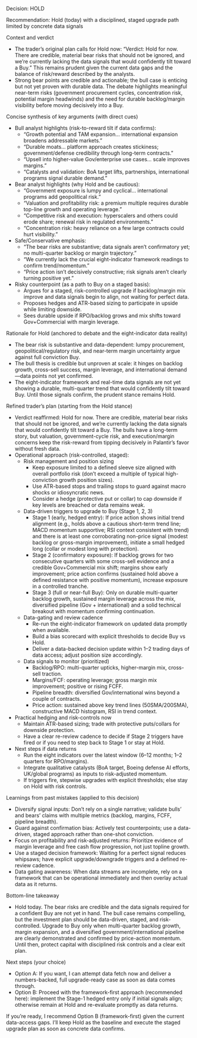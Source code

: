 Decision: HOLD

Recommendation: Hold (today) with a disciplined, staged upgrade path limited by concrete data signals

Context and verdict
- The trader’s original plan calls for Hold now: “Verdict: Hold for now. There are credible, material bear risks that should not be ignored, and we’re currently lacking the data signals that would confidently tilt toward a Buy.” This remains prudent given the current data gaps and the balance of risk/reward described by the analysts.
- Strong bear points are credible and actionable; the bull case is enticing but not yet proven with durable data. The debate highlights meaningful near-term risks (government procurement cycles, concentration risk, potential margin headwinds) and the need for durable backlog/margin visibility before moving decisively into a Buy.

Concise synthesis of key arguments (with direct cues)
- Bull analyst highlights (risk-to-reward tilt if data confirms):
  - “Growth potential and TAM expansion… international expansion broadens addressable markets.”
  - “Durable moats… platform approach creates stickiness; government/defense credibility through long-term contracts.”
  - “Upsell into higher-value Gov/enterprise use cases… scale improves margins.”
  - “Catalysts and validation: BoA target lifts, partnerships, international programs signal durable demand.”
- Bear analyst highlights (why Hold and be cautious):
  - “Government exposure is lumpy and cyclical… international programs add geopolitical risk.”
  - “Valuation and profitability risk: a premium multiple requires durable top-line growth and operating leverage.”
  - “Competitive risk and execution: hyperscalers and others could erode share; renewal risk in regulated environments.”
  - “Concentration risk: heavy reliance on a few large contracts could hurt visibility.”
- Safe/Conservative emphasis:
  - “The bear risks are substantive; data signals aren’t confirmatory yet; no multi-quarter backlog or margin trajectory.”
  - “We currently lack the crucial eight-indicator framework readings to confirm trend/momentum.”
  - “Price action isn’t decisively constructive; risk signals aren’t clearly turning positive yet.”
- Risky counterpoint (as a path to Buy on a staged basis):
  - Argues for a staged, risk-controlled upgrade if backlog/margin mix improve and data signals begin to align, not waiting for perfect data.
  - Proposes hedges and ATR-based sizing to participate in upside while limiting downside.
  - Sees durable upside if RPO/backlog grows and mix shifts toward Gov+Commercial with margin leverage.

Rationale for Hold (anchored to debate and the eight-indicator data reality)
- The bear risk is substantive and data-dependent: lumpy procurement, geopolitical/regulatory risk, and near-term margin uncertainty argue against full conviction Buy.
- The bull thesis is credible but unproven at scale: it hinges on backlog growth, cross-sell success, margin leverage, and international demand—data points not yet confirmed.
- The eight-indicator framework and real-time data signals are not yet showing a durable, multi-quarter trend that would confidently tilt toward Buy. Until those signals confirm, the prudent stance remains Hold.

Refined trader’s plan (starting from the Hold stance)
- Verdict reaffirmed: Hold for now. There are credible, material bear risks that should not be ignored, and we’re currently lacking the data signals that would confidently tilt toward a Buy. The bulls have a long-term story, but valuation, government-cycle risk, and execution/margin concerns keep the risk-reward from tipping decisively in Palantir’s favor without fresh data.
- Operational approach (risk-controlled, staged):
  - Risk management and position sizing
    - Keep exposure limited to a defined sleeve size aligned with overall portfolio risk (don’t exceed a multiple of typical high-conviction growth position sizes).
    - Use ATR-based stops and trailing stops to guard against macro shocks or idiosyncratic news.
    - Consider a hedge (protective put or collar) to cap downside if key levels are breached or data remains weak.
  - Data-driven triggers to upgrade to Buy (Stage 1, 2, 3)
    - Stage 1 (early, hedged entry): If price action shows initial trend alignment (e.g., holds above a cautious short-term trend line; MACD momentum supportive; RSI context consistent with trend) and there is at least one corroborating non-price signal (modest backlog or gross-margin improvement), initiate a small hedged long (collar or modest long with protection).
    - Stage 2 (confirmatory exposure): If backlog grows for two consecutive quarters with some cross-sell evidence and a credible Gov+Commercial mix shift; margins show early improvement; price action confirms (sustained hold above a defined resistance with positive momentum), increase exposure in a controlled tranche.
    - Stage 3 (full or near-full Buy): Only on durable multi-quarter backlog growth, sustained margin leverage across the mix, diversified pipeline (Gov + international) and a solid technical breakout with momentum confirming continuation.
  - Data-gating and review cadence
    - Re-run the eight-indicator framework on updated data promptly when available.
    - Build a bias scorecard with explicit thresholds to decide Buy vs Hold.
    - Deliver a data-backed decision update within 1–2 trading days of data access; adjust position size accordingly.
  - Data signals to monitor (prioritized)
    - Backlog/RPO: multi-quarter upticks, higher-margin mix, cross-sell traction.
    - Margins/FCF: operating leverage; gross margin mix improvement; positive or rising FCFF.
    - Pipeline breadth: diversified Gov/international wins beyond a couple of contracts.
    - Price action: sustained above key trend lines (50SMA/200SMA), constructive MACD histogram, RSI in trend context.
- Practical hedging and risk-controls now
  - Maintain ATR-based sizing; trade with protective puts/collars for downside protection.
  - Have a clear re-review cadence to decide if Stage 2 triggers have fired or if you need to step back to Stage 1 or stay at Hold.
- Next steps if data returns
  - Run the eight indicators over the latest window (6–12 months; 1–2 quarters for RPO/margins).
  - Integrate qualitative catalysts (BoA target, Boeing defense AI efforts, UK/global programs) as inputs to risk-adjusted momentum.
  - If triggers fire, stepwise upgrades with explicit thresholds; else stay on Hold with risk controls.

Learnings from past mistakes (applied to this decision)
- Diversify signal inputs: Don’t rely on a single narrative; validate bulls’ and bears’ claims with multiple metrics (backlog, margins, FCFF, pipeline breadth).
- Guard against confirmation bias: Actively test counterpoints; use a data-driven, staged approach rather than one-shot conviction.
- Focus on profitability and risk-adjusted returns: Prioritize evidence of margin leverage and free cash flow progression, not just topline growth.
- Use a staged decision framework: Waiting for a perfect signal reduces whipsaws; have explicit upgrade/downgrade triggers and a defined re-review cadence.
- Data gating awareness: When data streams are incomplete, rely on a framework that can be operational immediately and then overlay actual data as it returns.

Bottom-line takeaway
- Hold today. The bear risks are credible and the data signals required for a confident Buy are not yet in hand. The bull case remains compelling, but the investment plan should be data-driven, staged, and risk-controlled. Upgrade to Buy only when multi-quarter backlog growth, margin expansion, and a diversified government/international pipeline are clearly demonstrated and confirmed by price-action momentum. Until then, protect capital with disciplined risk controls and a clear exit plan.

Next steps (your choice)
- Option A: If you want, I can attempt data fetch now and deliver a numbers-backed, full upgrade-ready case as soon as data comes through.
- Option B: Proceed with the framework-first approach (recommended here): implement the Stage-1 hedged entry only if initial signals align; otherwise remain at Hold and re-evaluate promptly as data returns.

If you’re ready, I recommend Option B (framework-first) given the current data-access gaps. I’ll keep Hold as the baseline and execute the staged upgrade plan as soon as concrete data confirms.